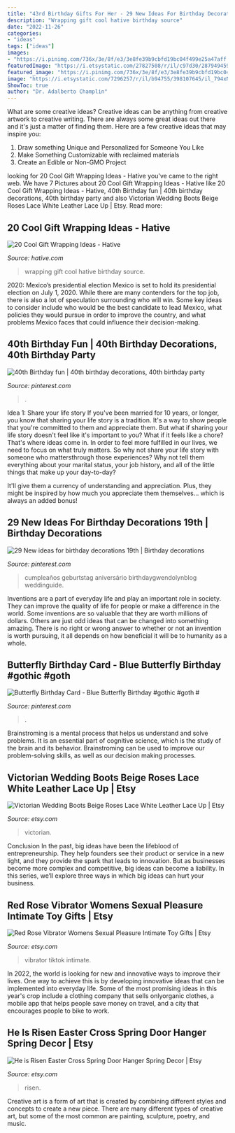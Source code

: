```yaml
---
title: "43rd Birthday Gifts For Her - 29 New Ideas For Birthday Decorations 19th"
description: "Wrapping gift cool hative birthday source"
date: "2022-11-26"
categories:
- "ideas"
tags: ["ideas"]
images:
- "https://i.pinimg.com/736x/3e/8f/e3/3e8fe39b9cbfd19bc04f499e25a47aff.jpg"
featuredImage: "https://i.etsystatic.com/27827508/r/il/c97d30/2879494594/il_1588xN.2879494594_2vv2.jpg"
featured_image: "https://i.pinimg.com/736x/3e/8f/e3/3e8fe39b9cbfd19bc04f499e25a47aff.jpg"
image: "https://i.etsystatic.com/7296257/r/il/b94755/398107645/il_794xN.398107645_h5gc.jpg"
ShowToc: true
author: "Dr. Adalberto Champlin"
---
```



What are some creative ideas?
Creative ideas can be anything from creative artwork to creative writing. There are always some great ideas out there and it's just a matter of finding them. Here are a few creative ideas that may inspire you:
1. Draw something Unique and Personalized for Someone You Like
2. Make Something Customizable with reclaimed materials
3. Create an Edible or Non-GMO Project

	

		
looking for 20 Cool Gift Wrapping Ideas - Hative you've came to the right web. We have 7 Pictures about 20 Cool Gift Wrapping Ideas - Hative like 20 Cool Gift Wrapping Ideas - Hative, 40th Birthday fun | 40th birthday decorations, 40th birthday party and also Victorian Wedding Boots Beige Roses Lace White Leather Lace Up | Etsy. Read more:
		
    
## 20 Cool Gift Wrapping Ideas - Hative

<img loading=lazy src="http://hative.com/wp-content/uploads/2014/10/gift-wrapping-ideas/4-cool-gift-wrapping-ideas.jpg" onerror="this.onerror=null;this.src='https://tse2.mm.bing.net/th?id=OIP.DM290G5GGwFg2ZJmXLjxnAHaLH&amp;pid=15.1';" alt="20 Cool Gift Wrapping Ideas - Hative">

_Source: hative.com_

>wrapping gift cool hative birthday source. 

	

2020: Mexico’s presidential election
Mexico is set to hold its presidential election on July 1, 2020. While there are many contenders for the top job, there is also a lot of speculation surrounding who will win. Some key ideas to consider include who would be the best candidate to lead Mexico, what policies they would pursue in order to improve the country, and what problems Mexico faces that could influence their decision-making.

    
## 40th Birthday Fun | 40th Birthday Decorations, 40th Birthday Party

<img loading=lazy src="https://i.pinimg.com/736x/3e/8f/e3/3e8fe39b9cbfd19bc04f499e25a47aff.jpg" onerror="this.onerror=null;this.src='https://tse4.mm.bing.net/th?id=OIP.UgGxOPZy7lacHyxNjCtlSAHaLH&amp;pid=15.1';" alt="40th Birthday fun | 40th birthday decorations, 40th birthday party">

_Source: pinterest.com_

>. 

	

Idea 1: Share your life story
If you've been married for 10 years, or longer, you know that sharing your life story is a tradition. It's a way to show people that you're committed to them and appreciate them. But what if sharing your life story doesn't feel like it's important to you? What if it feels like a chore?
That's where ideas come in. In order to feel more fulfilled in our lives, we need to focus on what truly matters. So why not share your life story with someone who mattersthrough those experiences? Why not tell them everything about your marital status, your job history, and all of the little things that make up your day-to-day?

It'll give them a currency of understanding and appreciation. Plus, they might be inspired by how much you appreciate them themselves... which is always an added bonus!

    
## 29 New Ideas For Birthday Decorations 19th | Birthday Decorations

<img loading=lazy src="https://i.pinimg.com/736x/b6/b2/a8/b6b2a8f00109ddd4e93c04e83ad40bba.jpg" onerror="this.onerror=null;this.src='https://tse4.mm.bing.net/th?id=OIP.kg0-lOTcQd-Yy71fwR0ShQAAAA&amp;pid=15.1';" alt="29 New ideas for birthday decorations 19th | Birthday decorations">

_Source: pinterest.com_

>cumpleaños geburtstag aniversário birthdaygwendolynblog weddinguide. 

	

Inventions are a part of everyday life and play an important role in society. They can improve the quality of life for people or make a difference in the world. Some inventions are so valuable that they are worth millions of dollars. Others are just odd ideas that can be changed into something amazing. There is no right or wrong answer to whether or not an invention is worth pursuing, it all depends on how beneficial it will be to humanity as a whole.

    
## Butterfly Birthday Card - Blue Butterfly Birthday #gothic #goth #

<img loading=lazy src="https://i.pinimg.com/736x/06/91/49/069149dd2b8a70daf71a32cf539ef81e.jpg" onerror="this.onerror=null;this.src='https://tse2.mm.bing.net/th?id=OIP.gGGwu9k6PB9Qu_kHRcf5mgAAAA&amp;pid=15.1';" alt="Butterfly Birthday Card - Blue Butterfly Birthday #gothic #goth #">

_Source: pinterest.com_

>. 

	

Brainstroming is a mental process that helps us understand and solve problems. It is an essential part of cognitive science, which is the study of the brain and its behavior. Brainstroming can be used to improve our problem-solving skills, as well as our decision making processes.

    
## Victorian Wedding Boots Beige Roses Lace White Leather Lace Up | Etsy

<img loading=lazy src="https://i.etsystatic.com/7296257/r/il/b94755/398107645/il_794xN.398107645_h5gc.jpg" onerror="this.onerror=null;this.src='https://tse1.mm.bing.net/th?id=OIP.jSS92q1bKVhHHgR632LXqAHaJ4&amp;pid=15.1';" alt="Victorian Wedding Boots Beige Roses Lace White Leather Lace Up | Etsy">

_Source: etsy.com_

>victorian. 

	

Conclusion
In the past, big ideas have been the lifeblood of entrepreneurship. They help founders see their product or service in a new light, and they provide the spark that leads to innovation. But as businesses become more complex and competitive, big ideas can become a liability. In this series, we’ll explore three ways in which big ideas can hurt your business.

    
## Red Rose Vibrator Womens Sexual Pleasure Intimate Toy Gifts | Etsy

<img loading=lazy src="https://i.etsystatic.com/30258759/r/il/68b1a8/3127771636/il_1588xN.3127771636_b3ew.jpg" onerror="this.onerror=null;this.src='https://tse2.mm.bing.net/th?id=OIP.YEpCTNOJmnUgVMTNhDprPwHaKN&amp;pid=15.1';" alt="Red Rose Vibrator Womens Sexual Pleasure Intimate Toy Gifts | Etsy">

_Source: etsy.com_

>vibrator tiktok intimate. 

	

In 2022, the world is looking for new and innovative ways to improve their lives. One way to achieve this is by developing innovative ideas that can be implemented into everyday life. Some of the most promising ideas in this year's crop include a clothing company that sells onlyorganic clothes, a mobile app that helps people save money on travel, and a city that encourages people to bike to work.

    
## He Is Risen Easter Cross Spring Door Hanger Spring Decor | Etsy

<img loading=lazy src="https://i.etsystatic.com/27827508/r/il/c97d30/2879494594/il_1588xN.2879494594_2vv2.jpg" onerror="this.onerror=null;this.src='https://tse3.mm.bing.net/th?id=OIP.M22aPSr5WiF_AxzVt3SimQHaJ4&amp;pid=15.1';" alt="He is Risen Easter Cross Spring Door Hanger Spring Decor | Etsy">

_Source: etsy.com_

>risen. 

	

Creative art is a form of art that is created by combining different styles and concepts to create a new piece. There are many different types of creative art, but some of the most common are painting, sculpture, poetry, and music.

